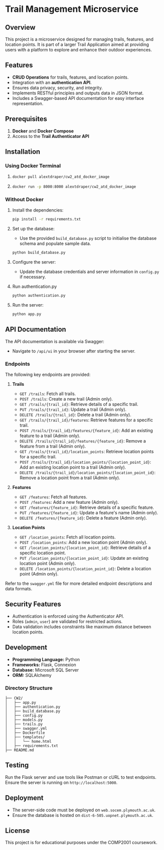# Trail Management Microservice

## Overview
This project is a microservice designed for managing trails, features, and location points. It is part of a larger Trail Application aimed at providing users with a platform to explore and enhance their outdoor experiences.

## Features
- **CRUD Operations** for trails, features, and location points.
- Integration with an **authentication API**.
- Ensures data privacy, security, and integrity.
- Implements RESTful principles and outputs data in JSON format.
- Includes a Swagger-based API documentation for easy interface representation.

## Prerequisites
1. **Docker** and **Docker Compose**
2. Access to the **Trail Authenticator API**

## Installation

### Using Docker Terminal

1. ```bash
   docker pull alextdraper/cw2_atd_docker_image
   ```

3. ```bash
   docker run -p 8000:8000 alextdraper/cw2_atd_docker_image
   ```

### Without Docker

1. Install the dependencies:
   ```bash
   pip install -r requirements.txt
   ```

2. Set up the database:
   - Use the provided `build_database.py` script to initialise the database schema and populate sample data.
   ```bash
   python build_database.py
   ```

3. Configure the server:
   - Update the database credentials and server information in `config.py` if necessary.
  
3. Run authentication.py
   ```bash
   python authentication.py
   ```

5. Run the server:
   ```bash
   python app.py
   ```

## API Documentation
The API documentation is available via Swagger:
- Navigate to `/api/ui` in your browser after starting the server.

### Endpoints
The following key endpoints are provided:

1. **Trails**
   - `GET /trails`: Fetch all trails.
   - `POST /trails`: Create a new trail (Admin only).
   - `GET /trails/{trail_id}`: Retrieve details of a specific trail.
   - `PUT /trails/{trail_id}`: Update a trail (Admin only).
   - `DELETE /trails/{trail_id}`: Delete a trail (Admin only).
   - `GET /trails/{trail_id}/features`: Retrieve features for a specific trail.
   - `POST /trails/{trail_id}/features/{feature_id}`: Add an existing feature to a trail (Admin only).
   - `DELETE /trails/{trail_id}/features/{feature_id}`: Remove a feature from a trail (Admin only).
   - `GET /trails/{trail_id}/location_points`: Retrieve location points for a specific trail.
   - `POST /trails/{trail_id}/location_points/{location_point_id}`: Add an existing location point to a trail (Admin only).
   - `DELETE /trails/{trail_id}/location_points/{location_point_id}`: Remove a location point from a trail (Admin only).

2. **Features**
   - `GET /features`: Fetch all features.
   - `POST /features`: Add a new feature (Admin only).
   - `GET /features/{feature_id}`: Retrieve details of a specific feature.
   - `PUT /features/{feature_id}`: Update a feature's name (Admin only).
   - `DELETE /features/{feature_id}`: Delete a feature (Admin only).

3. **Location Points**
   - `GET /location_points`: Fetch all location points.
   - `POST /location_points`: Add a new location point (Admin only).
   - `GET /location_points/{location_point_id}`: Retrieve details of a specific location point.
   - `PUT /location_points/{location_point_id}`: Update an existing location point (Admin only).
   - `DELETE /location_points/{location_point_id}`: Delete a location point (Admin only).

Refer to the `swagger.yml` file for more detailed endpoint descriptions and data formats.

## Security Features
- Authentication is enforced using the Authenticator API.
- Roles (`admin`, `user`) are validated for restricted actions.
- Data validation includes constraints like maximum distance between location points.

## Development
- **Programming Language:** Python
- **Frameworks:** Flask, Connexion
- **Database:** Microsoft SQL Server
- **ORM:** SQLAlchemy

### Directory Structure
```
├── CW2/
│   ├── app.py
│   ├── authentication.py
│   ├── build_database.py
│   ├── config.py
│   ├── models.py
│   ├── trails.py
│   ├── swagger.yml
│   ├── Dockerfile
│   ├── templates/
│   │   └── home.html
│   ├── requirements.txt
├── README.md
```

## Testing
Run the Flask server and use tools like Postman or cURL to test endpoints. Ensure the server is running on `http://localhost:5000`.

## Deployment
- The server-side code must be deployed on `web.socem.plymouth.ac.uk`.
- Ensure the database is hosted on `dist-6-505.uopnet.plymouth.ac.uk`.

## License
This project is for educational purposes under the COMP2001 coursework.
